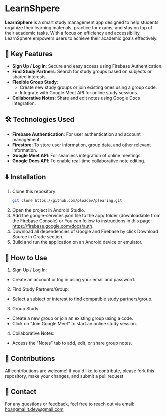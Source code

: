 # LearnShpere

**LearnSphere** is a smart study management app designed to help students organize their learning materials, practice for exams, and stay on top of their academic tasks. With a focus on efficiency and accessibility, LearnSphere empowers users to achieve their academic goals effectively.

## 🚀 Key Features
- **Sign Up / Log In**: Secure and easy access using Firebase Authentication.
- **Find Study Partners**: Search for study groups based on subjects or shared interests.
- **Flexible Group Study**:
  - Create new study groups or join existing ones using a group code.
  - Integrate with Google Meet API for online study sessions.
- **Collaborative Notes**: Share and edit notes using Google Docs integration.

## 🛠️ Technologies Used
- **Firebase Authentication**: For user authentication and account management.
- **Firestore**: To store user information, group data, and other relevant information.
- **Google Meet API**: For seamless integration of online meetings.
- **Google Docs API**: To enable real-time collaborative note editing.

## ⬇️ Installation
1. Clone this repository:
   ```bash
   git clone https://github.com/plozdev/plearing.git
   ```
2. Open the project in Android Studio.
3. Add the google-services.json file to the app/ folder (downloadable from the Firebase Console) or You can follow to instructions in this page: https://firebase.google.com/docs/auth.
4. Download all dependencies of Google and Firebase by click Download Source in Grade section.
5. Build and run the application on an Android device or emulator.

## 📌 How to Use
1. Sign Up / Log In:
- Create an account or log in using your email and password.
2. Find Study Partners/Group:
- Select a subject or interest to find compatible study partners/group.
3. Group Study:
- Create a new group or join an existing group using a code.
- Click on "Join Google Meet" to start an online study session.
4. Collaborative Notes:
- Access the "Notes" tab to add, edit, or share group notes.

## 🤝 Contributions
All contributions are welcome! If you'd like to contribute, please fork this repository, make your changes, and submit a pull request.

## 📧 Contact
For any questions or feedback, feel free to reach out via email: hoangmai.it.dev@gmail.com
